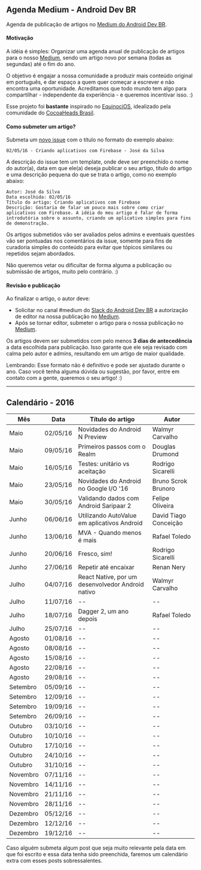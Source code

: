 ## Agenda Medium - Android Dev BR

Agenda de publicação de artigos no [Medium do Android Dev BR](http://medium.com/android-dev-br).

#### Motivação

A idéia é simples: Organizar uma agenda anual de publicação de artigos para o nosso [Medium](http://medium.com/android-dev-br), sendo um artigo novo por semana (todas as segundas) até o fim do ano.

O objetivo é engajar a nossa comunidade a produzir mais conteúdo original em português, e dar espaço a quem quer começar a escrever e não encontra uma oportunidade. Acreditamos que todo mundo tem algo para compartilhar - independente da experiência - e queremos incentivar isso. :)

Esse projeto foi **bastante** inspirado no [EquinociOS](equinocios.com), idealizado pela comunidade do [CocoaHeads Brasil](https://github.com/cocoaheadsbrasil).

#### Como submeter um artigo?

Submeta um [novo issue](https://github.com/androiddevbr/agenda-medium/issues/new) com o título no formato do exemplo abaixo:

	02/05/16 - Criando aplicativos com Firebase - José da Silva

A descrição do issue tem um template, onde deve ser preenchido o nome do autor(a), data em que ele(a) deseja publicar o seu artigo, título do artigo e uma descrição pequena do que se trata o artigo, como no exemplo abaixo:

	Autor: José da Silva
	Data escolhida: 02/05/16
	Título do artigo: Criando aplicativos com Firebase
	Descrição: Gostaria de falar um pouco mais sobre como criar aplicativos com Firebase. A idéia do meu artigo é falar de forma introdutória sobre o assunto, criando um aplicativo simples para fins de demonstração.
	
Os artigos submetidos vão ser avaliados pelos admins e eventuais questões vão ser pontuadas nos comentários da issue, somente para fins de curadoria simples do conteúdo para evitar que tópicos similares ou repetidos sejam abordados.

Não queremos vetar ou dificultar de forma alguma a publicação ou submissão de artigos, muito pelo contrário. :)	

#### Revisão e publicação

Ao finalizar o artigo, o autor deve:

* Solicitar no canal #medium do [Slack do Android Dev BR](http://slack.androiddevbr.org) a autorização de editor na nossa publicação no [Medium](http://medium.com/android-dev-br). 
* Após se tornar editor, submeter o artigo para o nossa publicação no [Medium](http://medium.com/android-dev-br).

Os artigos devem ser submetidos com pelo menos **3 dias de antecedência** a data escolhida para publicação. Isso garante que ele seja revisado com calma pelo autor e admins, resultando em um artigo de maior qualidade.

Lembrando: Esse formato não é definitivo e pode ser ajustado durante o ano. Caso você tenha alguma dúvida ou sugestão, por favor, entre em contato com a gente, queremos o seu artigo! :)

---

## Calendário - 2016

Mês | Data | Título do artigo | Autor
--- | ---- | ------ | -----
Maio | 02/05/16 | Novidades do Android N Preview | Walmyr Carvalho
Maio | 09/05/16 | Primeiros passos com o Realm | Douglas Drumond
Maio | 16/05/16 | Testes: unitário vs aceitação |  Rodrigo Sicarelli
Maio | 23/05/16 | Novidades do Android no Google I/O '16 | Bruno Scrok Brunoro
Maio | 30/05/16 | Validando dados com Android Saripaar 2 | Felipe Oliveira
Junho | 06/06/16 | Utilizando AutoValue em aplicativos Android | David Tiago Conceição
Junho | 13/06/16 | MVA - Quando menos é mais | Rafael Toledo
Junho | 20/06/16 | Fresco, sim! | Rodrigo Sicarelli
Junho | 27/06/16 | Repetir até encaixar | Renan Nery
Julho | 04/07/16 | React Native, por um desenvolvedor Android nativo | Walmyr Carvalho
Julho | 11/07/16 | -- | --
Julho | 18/07/16 | Dagger 2, um ano depois | Rafael Toledo
Julho | 25/07/16 | -- | --
Agosto | 01/08/16 | -- | --
Agosto | 08/08/16 | -- | --
Agosto | 15/08/16 | -- | --
Agosto | 22/08/16 | -- | --
Agosto | 29/08/16 | -- | --
Setembro | 05/09/16 | -- | --
Setembro | 12/09/16 | -- | --
Setembro | 19/09/16 | -- | --
Setembro | 26/09/16 | -- | --
Outubro | 03/10/16 | -- | --
Outubro | 10/10/16 | -- | --
Outubro | 17/10/16 | -- | --
Outubro | 24/10/16 | -- | --
Outubro | 31/10/16 | -- | --
Novembro | 07/11/16 | -- | --
Novembro | 14/11/16 | -- | --
Novembro | 21/11/16 | -- | --
Novembro | 28/11/16 | -- | --
Dezembro | 05/12/16 | -- | --
Dezembro | 12/12/16 | -- | --
Dezembro | 19/12/16 | -- | --

Caso alguém submeta algum post que seja muito relevante pela data em que foi escrito e essa data tenha sido preenchida, faremos um calendário extra com esses posts sobressalentes. 
